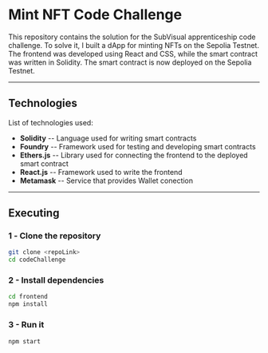 # Mint NFT Code Challenge

This repository contains the solution for the SubVisual apprenticeship code challenge. To solve it, I built a dApp for minting NFTs on the Sepolia Testnet. The frontend was developed using React and CSS, while the smart contract was written in Solidity. The smart contract is now deployed on the Sepolia Testnet.

---

## Technologies

List of technologies used:
- **Solidity** -- Language used for writing smart contracts
- **Foundry** -- Framework used for testing and developing smart contracts
- **Ethers.js** -- Library used for connecting the frontend to the deployed smart contract
- **React.js** -- Framework used to write the frontend
- **Metamask** -- Service that provides Wallet conection

---

## Executing

### 1️ - **Clone the repository**
```bash
git clone <repoLink>
cd codeChallenge
```

### 2 - Install dependencies
```bash
cd frontend
npm install
```

### 3 - Run it
```bash
npm start
```
